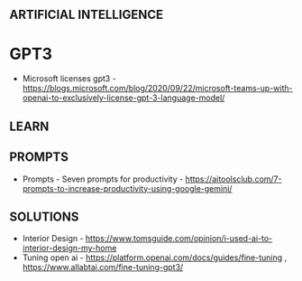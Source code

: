 ## ARTIFICIAL INTELLIGENCE

# GPT3

* Microsoft licenses gpt3 - https://blogs.microsoft.com/blog/2020/09/22/microsoft-teams-up-with-openai-to-exclusively-license-gpt-3-language-model/

## LEARN

## PROMPTS

* Prompts - Seven prompts for productivity - https://aitoolsclub.com/7-prompts-to-increase-productivity-using-google-gemini/

## SOLUTIONS

* Interior Design - https://www.tomsguide.com/opinion/i-used-ai-to-interior-design-my-home
* Tuning open ai - https://platform.openai.com/docs/guides/fine-tuning , https://www.allabtai.com/fine-tuning-gpt3/